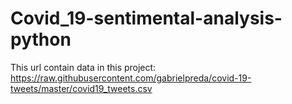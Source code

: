 # Covid_19-sentimental-analysis-python
This url contain data in this project: https://raw.githubusercontent.com/gabrielpreda/covid-19-tweets/master/covid19_tweets.csv
